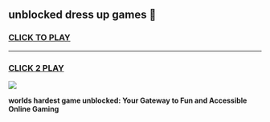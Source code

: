 
## unblocked dress up games 👋
<h3>
<a href="https://premium.freeplayer.one?title=unblocked_dress_up_games&ref=13F">CLICK TO PLAY</a></h3>
<hr>

<h3>
<a href="https://premium.freeplayer.one?title=unblocked_dress_up_games&ref=13F">CLICK 2 PLAY</a>
  
</h3>

<a href="https://premium.freeplayer.one?title=unblocked_dress_up_games&ref=12F/"><img src="https://clearcache.store/games.png"></a>


**worlds hardest game unblocked: Your Gateway to Fun and Accessible Online Gaming**

